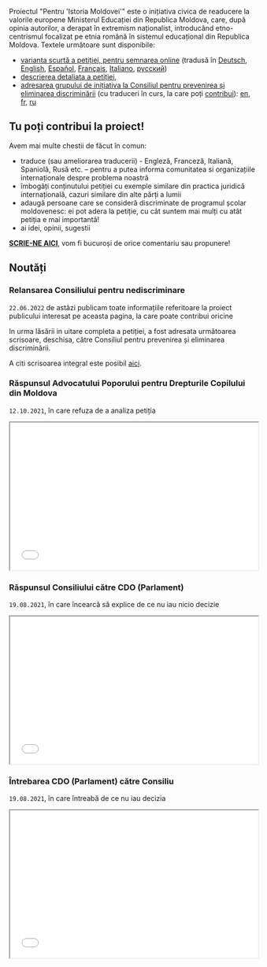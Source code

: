 Proiectul "Pentru 'Istoria Moldovei'" este o inițiativa civica de readucere la valorile europene Ministerul Educației din Republica Moldova, care, după opinia autorilor, a derapat în extremism naționalist, introducând etno-centrismul focalizat pe etnia română în sistemul educațional din Republica Moldova. Textele următoare sunt disponibile:  

- [varianta scurtă a petiției, pentru semnarea online](https://www.petitieonline.com/history-md) (tradusă în [Deutsch](https://www.petitionen.com/history-md), [English](https://www.petitions.net/history-md), [Español](https://www.peticiones.net/history-md), [Français](https://www.petitionenligne.com/history-md), [Italiano](https://www.petizioni.com/history-md), [русский](https://ru.petitions.net/history-md))
- [descrierea detaliata a petiției](/istoria/descriere), 
- [adresarea grupului de inițiativa la Consiliul pentru prevenirea și eliminarea discriminării](/istoria/egalitate-md) (cu traduceri în curs, la care poți [contribui](https://github.com/sdudnic/istoria)): [en](/istoria/egalitate-en), [fr](/istoria/egalitate-fr), [ru](/istoria/egalitate-ru)


## Tu poți contribui la proiect!

Avem mai multe chestii de făcut în comun: 
- traduce (sau ameliorarea traducerii) - Engleză, Franceză, Italiană, Spaniolă, Rusă etc. – pentru a putea informa comunitatea si organizațiile internaționale despre problema noastră 
- îmbogăți conținutului petiției cu exemple similare din practica juridică internațională, cazuri similare din alte părți a lumii
- adaugă persoane care se consideră discriminate de programul școlar moldovenesc: ei pot adera la petiție, cu cât suntem mai mulți cu atât petiția e mai importantă!
- ai idei, opinii, sugestii 

**[SCRIE-NE AICI][1]**, vom fi bucuroși de orice comentariu sau propunere!


## Noutăți

### Relansarea Consiliului pentru nediscriminare
`22.06.2022` de astâzi publicam toate informațiile referitoare la proiect publicului interesat pe aceasta pagina, la care poate contribui oricine 

In urma lăsării in uitare completa a petiției, a fost adresata următoarea scrisoare, deschisa, către Consiliul pentru prevenirea și eliminarea discriminării.

A citi scrisoarea integral este posibil [aici](/istoria/egalitate-22-06-2022). 

### Răspunsul Advocatului Poporului pentru Drepturile Copilului din Moldova 
`12.10.2021`, în care refuza de a analiza petiția
<iframe src="./assets/2021_10_12_AnswerOmbudsman.pdf" width="100%" height="300"></iframe>

### Răspunsul Consiliului către CDO (Parlament)
`19.08.2021`, în care încearcă să explice de ce nu iau nicio decizie

<iframe src="./assets/2021_09_03_AnswerConsiliuToParl_03_1779.pdf" width="100%" height="300"></iframe>

### Întrebarea CDO (Parlament) către Consiliu
`19.08.2021`, în care întreabă de ce nu iau decizia

<iframe src="./assets/2021_08_19_QuestionParlamentToConsiliu.pdf" width="100%" height="300"></iframe>

[1]: https://github.com/sdudnic/istoria/discussions
